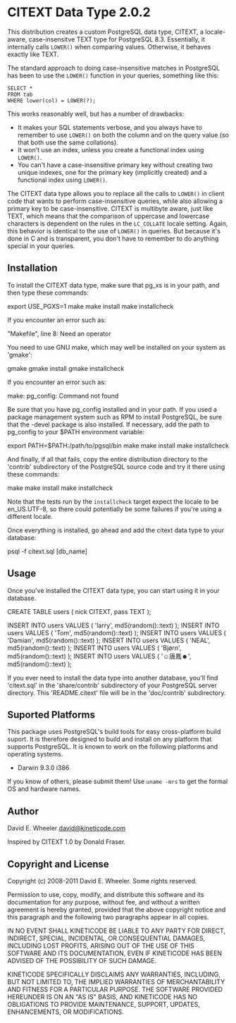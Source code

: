 CITEXT Data Type 2.0.2
======================

This distribution creates a custom PostgreSQL data type, CITEXT, a locale-
aware, case-insensitve TEXT type for PostgreSQL 8.3. Essentially, it
internally calls `LOWER()` when comparing values. Otherwise, it behaves
exactly like TEXT.

The standard approach to doing case-insensitive matches in PostgreSQL has been
to use the `LOWER()` function in your queries, something like this:

    SELECT *
    FROM tab
    WHERE lower(col) = LOWER(?);

This works reasonably well, but has a number of drawbacks:

* It makes your SQL statements verbose, and you always have to remember to use
  `LOWER()` on both the column and on the query value (so that both use the
  same collations).
* It won't use an index, unless you create a functional index using `LOWER()`.
* You can't have a case-insensitive primary key without creating two unique
  indexes, one for the primary key (implicitly created) and a functional index
  using `LOWER()`.

The CITEXT data type allows you to replace all the calls to `LOWER()` in
client code that wants to perform case-insensitive queries, while also
allowing a primary key to be case-insensitive. CITEXT is multibyte aware, just
like TEXT, which means that the comparison of uppercase and lowercase
characters is dependent on the rules in the `LC_COLLATE` locale setting.
Again, this behavior is identical to the use of `LOWER()` in queries. But
because it's done in C and is transparent, you don't have to remember to do
anything special in your queries.

Installation
------------

To install the CITEXT data type, make sure that pg_xs is in your path, and
then type these commands:

  export USE_PGXS=1
  make
  make install
  make installcheck

If you encounter an error such as:

  "Makefile", line 8: Need an operator

You need to use GNU make, which may well be installed on your system as
'gmake':

  gmake
  gmake install
  gmake installcheck

If you encounter an error such as:

  make: pg_config: Command not found

Be sure that you have pg_config installed and in your path. If you used a
package management system such as RPM to install PostgreSQL, be sure that the
-devel package is also installed. If necessary, add the path to pg_config to
your $PATH environment variable:

  export PATH=$PATH:/path/to/pgsql/bin
  make
  make install
  make installcheck

And finally, if all that fails, copy the entire distribution directory to the
'contrib' subdirectory of the PostgreSQL source code and try it there using
these commands:

  make
  make install
  make installcheck

Note that the tests run by the `installcheck` target expect the locale to be
en_US.UTF-8, so there could potentially be some failures if you're using a
different locale.

Once everything is installed, go ahead and add the citext data type to your
database:

  psql -f citext.sql [db_name]

Usage
-----

Once you've installed the CITEXT data type, you can start using it in your
database.

  CREATE TABLE users (
      nick CITEXT,
      pass TEXT
  );

  INSERT INTO users VALUES ( 'larry',  md5(random()::text) );
  INSERT INTO users VALUES ( 'Tom',    md5(random()::text) );
  INSERT INTO users VALUES ( 'Damian', md5(random()::text) );
  INSERT INTO users VALUES ( 'NEAL',   md5(random()::text) );
  INSERT INTO users VALUES ( 'Bjørn',  md5(random()::text) );
  INSERT INTO users VALUES ( '☺唐鳳☻', md5(random()::text) );

If you ever need to install the data type into another database, you'll find
'citext.sql' in the 'share/contrib' subdirectory of your PostgreSQL server
directory. This 'README.citext' file will be in the 'doc/contrib'
subdirectory.

Suported Platforms
------------------

This package uses PostgreSQL's build tools for easy cross-platform build
suport. It is therefore designed to build and install on any platform that
supports PostgreSQL. It is known to work on the following platforms and
operating systems.

* Darwin 9.3.0 i386

If you know of others, please submit them! Use `uname -mrs` to get the formal
OS and hardware names.

Author
------
David E. Wheeler <david@kineticode.com>

Inspired by CITEXT 1.0 by Donald Fraser.

Copyright and License
---------------------

Copyright (c) 2008-2011 David E. Wheeler. Some rights reserved.

Permission to use, copy, modify, and distribute this software and its
documentation for any purpose, without fee, and without a written agreement is
hereby granted, provided that the above copyright notice and this paragraph
and the following two paragraphs appear in all copies.

IN NO EVENT SHALL KINETICODE BE LIABLE TO ANY PARTY FOR DIRECT, INDIRECT,
SPECIAL, INCIDENTAL, OR CONSEQUENTIAL DAMAGES, INCLUDING LOST PROFITS, ARISING
OUT OF THE USE OF THIS SOFTWARE AND ITS DOCUMENTATION, EVEN IF KINETICODE HAS
BEEN ADVISED OF THE POSSIBILITY OF SUCH DAMAGE.

KINETICODE SPECIFICALLY DISCLAIMS ANY WARRANTIES, INCLUDING, BUT NOT LIMITED
TO, THE IMPLIED WARRANTIES OF MERCHANTABILITY AND FITNESS FOR A PARTICULAR
PURPOSE. THE SOFTWARE PROVIDED HEREUNDER IS ON AN "AS IS" BASIS, AND
KINETICODE HAS NO OBLIGATIONS TO PROVIDE MAINTENANCE, SUPPORT, UPDATES,
ENHANCEMENTS, OR MODIFICATIONS.

